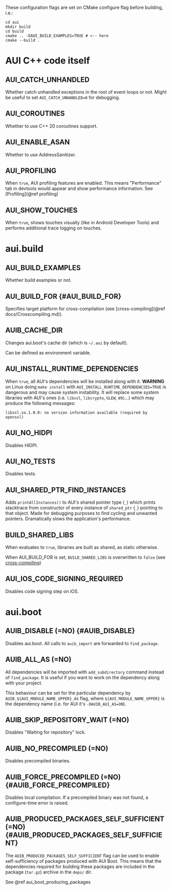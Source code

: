 
These configuration flags are set on CMake configure flag before building, i.e.:

```
cd aui
mkdir build
cd build
cmake .. -DAUI_BUILD_EXAMPLES=TRUE # <-- here
cmake --build .
```

# AUI C++ code itself

## AUI_CATCH_UNHANDLED
Whether catch unhandled exceptions in the root of event loops or not. Might be useful to set `AUI_CATCH_UNHANDLED=0` for
debugging.

## AUI_COROUTINES
Whether to use C++ 20 coroutines support.

## AUI_ENABLE_ASAN
Whether to use AddressSanitizer.

## AUI_PROFILING
When `true`, AUI profiling features are enabled. This means "Performance" tab in devtools would appear and show
performance information. See [Profiling](@ref profiling)

## AUI_SHOW_TOUCHES
When `true`, shows touches visually (like in Android Developer Tools) and performs additional trace logging on touches.

# aui.build

## AUI_BUILD_EXAMPLES
Whether build examples or not.

## AUI_BUILD_FOR {#AUI_BUILD_FOR}
Specifies target platform for cross-compilation (see [cross-compiling](@ref docs/Crosscompiling.md)).

## AUIB_CACHE_DIR
Changes aui.boot's cache dir (which is `~/.aui` by default).

Can be defined as environment variable.

## AUI_INSTALL_RUNTIME_DEPENDENCIES
When `true`, all AUI's dependencies will be installed along with it. **WARNING** on Linux doing `make install` with `AUI_INSTALL_RUNTIME_DEPENDENCIES=TRUE` is dangerous and may cause system instability. It will replace some system libraries with AUI's ones (i.e. `libssl`, `libcrypto`, `GLEW`, etc...) which may produce the following messages:

```
libssl.so.1.0.0: no version information available (required by openssl)
```

## AUI_NO_HIDPI
Disables HIDPI.

## AUI_NO_TESTS
Disables tests.

## AUI_SHARED_PTR_FIND_INSTANCES
Adds `printAllInstances()` to AUI's shared pointer type (`_`) which prints stacktrace from constructor of every instance of `shared_ptr` (`_`) pointing to that object. Made for debugging purposes to find cycling and unwanted pointers. Dramatically slows the application's performance.

## BUILD_SHARED_LIBS
When evaluates to `true`, libraries are built as shared, as static otherwise.

When AUI_BUILD_FOR is set, `BUILD_SHARED_LIBS` is overwritten to `false` 
(see [cross-compiling](docs/Crosscompiling.md))

## AUI_IOS_CODE_SIGNING_REQUIRED
Disables code signing step on iOS.

# aui.boot

## AUIB_DISABLE (=NO) {#AUIB_DISABLE}

Disables aui.boot. All calls to `auib_import` are forwarded to `find_package`.

## AUIB_ALL_AS (=NO)

All dependencies will be imported with `add_subdirectory` command instead of `find_package`. It is useful if you want
to work on the dependency along with your project.

This behaviour can be set for the particular dependency by `AUIB_${AUI_MODULE_NAME_UPPER}_AS` flag, where
`${AUI_MODULE_NAME_UPPER}` is the dependency name (i.e. for AUI it's `-DAUIB_AUI_AS=ON`).

## AUIB_SKIP_REPOSITORY_WAIT (=NO)

Disables "Waiting for repository" lock.

## AUIB_NO_PRECOMPILED (=NO)

Disables precompiled binaries.

## AUIB_FORCE_PRECOMPILED (=NO) {#AUIB_FORCE_PRECOMPILED}

Disables local compilation. If a precompiled binary was not found, a configure-time error is raised.

## AUIB_PRODUCED_PACKAGES_SELF_SUFFICIENT (=NO) {#AUIB_PRODUCED_PACKAGES_SELF_SUFFICIENT}

The `AUIB_PRODUCED_PACKAGES_SELF_SUFFICIENT` flag can be used to enable self-sufficiency of packages produced with AUI
Boot. This means that the dependencies required for building these packages are included in the package (`tar.gz`)
archive in the `deps/` dir.

See @ref aui_boot_producing_packages
